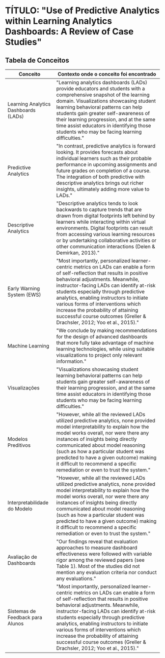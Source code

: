 # TÍTULO: "Use of Predictive Analytics within Learning Analytics Dashboards: A Review of Case Studies"

## Tabela de Conceitos

| Conceito | Contexto onde o conceito foi encontrado |
|---|---|
| Learning Analytics Dashboards (LADs) | "Learning analytics dashboards (LADs) provide educators and students with a comprehensive snapshot of the learning domain. Visualizations showcasing student learning behavioral patterns can help students gain greater self-awareness of their learning progression, and at the same time assist educators in identifying those students who may be facing learning difficulties." |
| Predictive Analytics | "In contrast, predictive analytics is forward looking. It provides forecasts about individual learners such as their probable performance in upcoming assignments and future grades on completion of a course. The integration of both predictive with descriptive analytics brings out richer insights, ultimately adding more value to LADs." |
| Descriptive Analytics | "Descriptive analytics tends to look backwards to capture trends that are drawn from digital footprints left behind by learners while interacting within virtual environments. Digital footprints can result from accessing various learning resources or by undertaking collaborative activities or other communication interactions (Delen & Demirkan, 2013)." |
| Early Warning System (EWS) | "Most importantly, personalized learner-centric metrics on LADs can enable a form of self-reflection that results in positive behavioral adjustments. Meanwhile, instructor-facing LADs can identify at-risk students especially through predictive analytics, enabling instructors to initiate various forms of interventions which increase the probability of attaining successful course outcomes (Greller & Drachsler, 2012; Yoo et al., 2015)." |
| Machine Learning | "We conclude by making recommendations for the design of advanced dashboards that more fully take advantage of machine learning technologies, while using suitable visualizations to project only relevant information." |
| Visualizações | "Visualizations showcasing student learning behavioral patterns can help students gain greater self-awareness of their learning progression, and at the same time assist educators in identifying those students who may be facing learning difficulties." |
| Modelos Preditivos | "However, while all the reviewed LADs utilized predictive analytics, none provided model interpretability to explain how the model works overall, nor were there any instances of insights being directly communicated about model reasoning (such as how a particular student was predicted to have a given outcome) making it difficult to recommend a specific remediation or even to trust the system." |
| Interpretabilidade do Modelo | "However, while all the reviewed LADs utilized predictive analytics, none provided model interpretability to explain how the model works overall, nor were there any instances of insights being directly communicated about model reasoning (such as how a particular student was predicted to have a given outcome) making it difficult to recommend a specific remediation or even to trust the system." |
| Avaliação de Dashboards | "Our findings reveal that evaluation approaches to measure dashboard effectiveness were followed with variable rigor among the reviewed papers (see Table 1). Most of the studies did not mention any evaluation criteria nor conduct any evaluations." |
| Sistemas de Feedback para Alunos | "Most importantly, personalized learner-centric metrics on LADs can enable a form of self-reflection that results in positive behavioral adjustments. Meanwhile, instructor-facing LADs can identify at-risk students especially through predictive analytics, enabling instructors to initiate various forms of interventions which increase the probability of attaining successful course outcomes (Greller & Drachsler, 2012; Yoo et al., 2015)." |